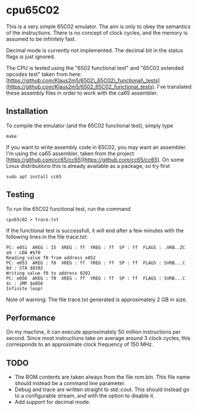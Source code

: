 # cpu65C02
This is a very simple 65C02 emulator. The aim is only to obey the semantics of
the instructions. There is no concept of clock cycles, and the memory is
assumed to be infinitely fast.

Decimal mode is currently not implemented. The decimal bit in the status flags
is just ignored.

The CPU is tested using the "6502 functional test" and "65C02 extended opcodes
test" taken from here:
[https://github.com/Klaus2m5/6502\_65C02\_functional\_tests](https://github.com/Klaus2m5/6502_65C02_functional_tests).
I've translated these assembly files in order to work with the ca65 assembler.


## Installation
To compile the emulator (and the 65C02 functional test), simply type
```
make
```

If you want to write assembly code in 65C02, you may want an assembler. I'm
using the ca65 assembler, taken from the project
[https://github.com/cc65/cc65](https://github.com/cc65/cc65). On some Linux
distributions this is already available as a package, so try first
```
sudo apt install cc65
```

## Testing
To run the 65C02 functional test, run the command
```
cpu65c02 > trace.txt
```

If the functional test is successfull, it will end after a few minutes with
the following lines in the file trace.txt:
```
PC: e051  AREG : 15  XREG : ff  YREG : ff  SP : ff  FLAGS : .VRB..ZC   a9 : LDA #$f0
Reading value f0 from address e052
PC: e053  AREG : f0  XREG : ff  YREG : ff  SP : ff  FLAGS : SVRB...C   8d : STA $0202
Writing value f0 to address 0202
PC: e056  AREG : f0  XREG : ff  YREG : ff  SP : ff  FLAGS : SVRB...C   4c : JMP $e056
Infinite loop!
```

Note of warning: The file trace.txt generated is approximately 2 GB in size.

## Performance
On my machine, it can execute approximately 50 million instructions per second.
Since most instructions take on average around 3 clock cycles, this corresponds
to an approximate clock frequency of 150 MHz.

## TODO
* The ROM contents are taken always from the file rom.bin. This file name
  should instead be a command line parameter.
* Debug and trace are written straight to std::cout. This should instead go to
  a configurable stream, and with the option to disable it.
* Add support for decimal mode.

